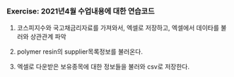 ### Exercise: 2021년4월 수업내용에 대한 연습코드

1. 코스피지수와 국고채금리자료를 가져와서, 엑셀로 저장하고, 엑셀에서 데이타를 불러와 상관관계 파악

2. polymer resin의 supplier목록정보를 불러온다.

3. 엑셀로 다운받은 보유종목에 대한 정보들을 불러와 csv로 저장한다.
